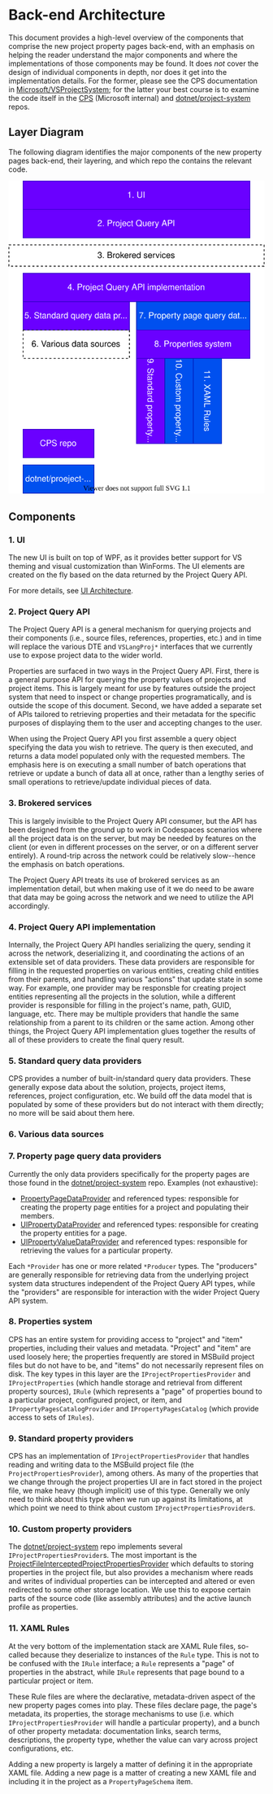 # Back-end Architecture

This document provides a high-level overview of the components that comprise the new project property pages back-end, with an emphasis on helping the reader understand the major components and where the implementations of those components may be found. It does _not_ cover the design of individual components in depth, nor does it get into the implementation details. For the former, please see the CPS documentation in [Microsoft/VSProjectSystem](https://github.com/Microsoft/VSProjectSystem); for the latter your best course is to examine the code itself in the [CPS](https://devdiv.visualstudio.com/DevDiv/_git/CPS) (Microsoft internal) and [dotnet/project-system](https://github.com/dotnet/project-system) repos.

## Layer Diagram

The following diagram identifies the major components of the new property pages back-end, their layering, and which repo the contains the relevant code.

![](back-end-architecture.drawio.svg)

## Components

### 1. UI

The new UI is built on top of WPF, as it provides better support for VS theming and visual customization than WinForms. The UI elements are created on the fly based on the data returned by the Project Query API.

For more details, see [UI Architecture](ui-architecture-md).

### 2. Project Query API

The Project Query API is a general mechanism for querying projects and their components (i.e., source files, references, properties, etc.) and in time will replace the various DTE and `VSLangProj*` interfaces that we currently use to expose project data to the wider world.

Properties are surfaced in two ways in the Project Query API. First, there is a general purpose API for querying the property values of projects and project items. This is largely meant for use by features outside the project system that need to inspect or change properties programatically, and is outside the scope of this document. Second, we have added a separate set of APIs tailored to retrieving properties and their metadata for the specific purposes of displaying them to the user and accepting changes to the user.

When using the Project Query API you first assemble a query object specifying the data you wish to retrieve. The query is then executed, and returns a data model populated only with the requested members. The emphasis here is on executing a small number of batch operations that retrieve or update a bunch of data all at once, rather than a lengthy series of small operations to retrieve/update individual pieces of data.

### 3. Brokered services

This is largely invisible to the Project Query API consumer, but the API has been designed from the ground up to work in Codespaces scenarios where all the project data is on the server, but may be needed by features on the client (or even in different processes on the server, or on a different server entirely). A round-trip across the network could be relatively slow--hence the emphasis on batch operations.

The Project Query API treats its use of brokered services as an implementation detail, but when making use of it we do need to be aware that data may be going across the network and we need to utilize the API accordingly.

### 4. Project Query API implementation

Internally, the Project Query API handles serializing the query, sending it across the network, deserializing it, and coordinating the actions of an extensible set of data providers. These data providers are responsible for filling in the requested properties on various entities, creating child entities from their parents, and handling various "actions" that update state in some way. For example, one provider may be responsble for creating project entities representing all the projects in the solution, while a different provider is responsible for filling in the project's name, path, GUID, language, etc. There may be multiple providers that handle the same relationship from a parent to its children or the same action. Among other things, the Project Query API implementation glues together the results of all of these providers to create the final query result.

### 5. Standard query data providers

CPS provides a number of built-in/standard query data providers. These generally expose data about the solution, projects, project items, references, project configuration, etc. We build off the data model that is populated by some of these providers but do not interact with them directly; no more will be said about them here.

### 6. Various data sources
### 7. Property page query data providers

Currently the only data providers specifically for the property pages are those found in the [dotnet/project-system](https://github.com/dotnet/project-system) repo. Examples (not exhaustive):

- [PropertyPageDataProvider](https://github.com/dotnet/project-system/blob/master/src/Microsoft.VisualStudio.ProjectSystem.Managed.VS/ProjectSystem/VS/Query/PropertyPages/PropertyPageDataProvider.cs) and referenced types: responsible for creating the property page entities for a project and populating their members.
- [UIPropertyDataProvider](https://github.com/dotnet/project-system/blob/master/src/Microsoft.VisualStudio.ProjectSystem.Managed.VS/ProjectSystem/VS/Query/PropertyPages/UIPropertyDataProvider.cs) and referenced types: responsible for creating the property entities for a page.
- [UIPropertyValueDataProvider](https://github.com/dotnet/project-system/blob/master/src/Microsoft.VisualStudio.ProjectSystem.Managed.VS/ProjectSystem/VS/Query/PropertyPages/UIPropertyValueDataProvider.cs) and referenced types: responsible for retrieving the values for a particular property.

Each `*Provider` has one or more related `*Producer` types. The "producers" are generally responsible for retrieving data from the underlying project system data structures independent of the Project Query API types, while the "providers" are responsible for interaction with the wider Project Query API system.

### 8. Properties system

CPS has an entire system for providing access to "project" and "item" properties, including their values and metadata. "Project" and "item" are used loosely here; the properties frequently are stored in MSBuild project files but do not have to be, and "items" do not necessarily represent files on disk. The key types in this layer are the `IProjectPropertiesProvider` and `IProjectProperties` (which handle storage and retrieval from different property sources), `IRule` (which represents a "page" of properties bound to a particular project, configured project, or item, and `IPropertyPagesCatalogProvider` and `IPropertyPagesCatalog` (which provide access to sets of `IRules`).

### 9. Standard property providers

CPS has an implementation of `IProjectPropertiesProvider` that handles reading and writing data to the MSBuild project file (the `ProjectPropertiesProvider`), among others. As many of the properties that we change through the project properties UI are in fact stored in the project file, we make heavy (though implicit) use of this type. Generally we only need to think about this type when we run up against its limitations, at which point we need to think about custom `IProjectPropertiesProvider`s.

### 10. Custom property providers

The [dotnet/project-system](https://github.com/dotnet/project-system) repo implements several `IProjectPropertiesProvider`s. The most important is the [ProjectFileInterceptedProjectPropertiesProvider](https://github.com/dotnet/project-system/blob/master/src/Microsoft.VisualStudio.ProjectSystem.Managed/ProjectSystem/Properties/InterceptedProjectProperties/ProjectFileInterceptedProjectPropertiesProvider.cs) which defaults to storing properties in the project file, but also provides a mechanism where reads and writes of individual properties can be intercepted and altered or even redirected to some other storage location. We use this to expose certain parts of the source code (like assembly attributes) and the active launch profile as properties. 

### 11. XAML Rules

At the very bottom of the implementation stack are XAML Rule files, so-called because they deserialize to instances of the `Rule` type. This is not to be confused with the `IRule` interface; a `Rule` represents a "page" of properties in the abstract, while `IRule` represents that page bound to a particular project or item.

These Rule files are where the declarative, metadata-driven aspect of the new property pages comes into play. These files declare page, the page's metadata, its properties, the storage mechanisms to use (i.e. which `IProjectPropertiesProvider` will handle a particular property), and a bunch of other property metadata: documentation links, search terms, descriptions, the property type, whether the value can vary across project configurations, etc.

Adding a new property is largely a matter of defining it in the appropriate XAML file. Adding a new page is a matter of creating a new XAML file and including it in the project as a `PropertyPageSchema` item.
